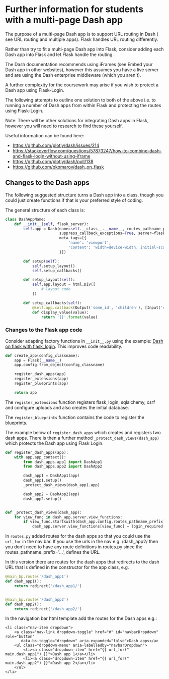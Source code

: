 # Further information for students with a multi-page Dash app

The purpose of a multi-page Dash app is to support URL routing in Dash ( see URL routing and multiple apps). Flask
handles URL routing differently.

Rather than try to fit a multi-page Dash app into Flask, consider adding each Dash app into Flask and let Flask handle
the routing.

The Dash documentation recommends using iFrames (see Embed your Dash app in other websites), however this assumes you
have a live server and are using the Dash enterprise middleware (which you aren't).

A further complexity for the coursework may arise if you wish to protect a Dash app using Flask-Login.

The following attempts to outline one solution to both of the above i.e. to running a number of Dash apps from within
Flask and protecting the routes using Flask-Login.

Note: There will be other solutions for integrating Dash apps in Flask, however you will need to research to find these
yourself.

Useful information can be found here:

- https://github.com/plotly/dash/issues/214
- https://stackoverflow.com/questions/57873247/how-to-combine-dash-and-flask-login-without-using-iframe
- https://github.com/plotly/dash/pull/138
- https://github.com/okomarov/dash_on_flask

## Changes to the Dash apps

The following suggested structure turns a Dash app into a class, though you could just create functions if that is your
preferred style of coding.

The general structure of each class is:

```python
class DashAppName:
    def __init__(self, flask_server):
        self.app = Dash(name=self.__class__.__name__, routes_pathname_prefix='/dash_app_name/',
                        suppress_callback_exceptions=True, server=flask_server, external_stylesheets=[dbc.themes.LUX],
                        meta_tags=[{
                            'name': 'viewport',
                            'content': 'width=device-width, initial-scale=1.0'
                        }])

        def setup(self):
            self.setup_layout()
            self.setup_callbacks()

        def setup_layout(self):
            self.app.layout = html.Div([
                # layout code
            ])

        def setup_callbacks(self):
            @self.app.callback(Output('some_id', 'children'), [Input('some_id', 'value')])
            def display_value(value):
                return '{}'.format(value)

```

### Changes to the Flask app code

Consider adapting factory functions in `__init__.py` using the
example: [Dash on flask with flask_login](https://github.com/okomarov/dash_on_flask). This improves code readability.

```python
def create_app(config_classname):
    app = Flask(__name__)
    app.config.from_object(config_classname)

    register_dash_apps(app)
    register_extensions(app)
    register_blueprints(app)

    return app
```

The `register_extensions` function registers flask_login, sqlalchemy, csrf and configure uploads and also creates the
initial database.

The `register_blueprints` function contains the code to register the blueprints.

The example below of `register_dash_apps` which creates and registers two dash apps. There is then a further
method `_protect_dash_views(dash_app)` which protects the Dash app using Flask Login.

```python
def register_dash_apps(app):
    with app.app_context():
        from dash_apps.app1 import DashApp1
        from dash_apps.app2 import DashApp2

        dash_app1 = DashApp1(app)
        dash_app1.setup()
        _protect_dash_views(dash_app1.app)

        dash_app2 = DashApp2(app)
        dash_app2.setup()


def _protect_dash_views(dash_app):
    for view_func in dash_app.server.view_functions:
        if view_func.startswith(dash_app.config.routes_pathname_prefix):
            dash_app.server.view_functions[view_func] = login_required(dash_app.server.view_functions[view_func])
```

In `routes.py` added routes for the dash apps so that you could use the `url_for` in the nav bar. If you use the urls in
the nav e.g. /dash_app2/ then you don't need to have any route definitions in routes.py since the
routes_pathname_prefix='...', defines the URL.

In this version there are routes for the dash apps that redirects to the dash URL that is defined in the constructor for
the app class, e.g.

```python
@main_bp.route('/dash_app1')
def dash_app1():
    return redirect('/dash_app1/')


@main_bp.route('/dash_app2')
def dash_app2():
    return redirect('/dash_app2/')
```

In the navigation bar html template add the routes for the Dash apps e.g.:

```jinja
<li class="nav-item dropdown">
    <a class="nav-link dropdown-toggle" href="#" id="navbarDropdown" role="button"
       data-bs-toggle="dropdown" aria-expanded="false">Dash apps</a>
    <ul class="dropdown-menu" aria-labelledby="navbarDropdown">
        <li><a class="dropdown-item" href="{{ url_for(" main.dash_app1") }}">Dash app 1</a></li>
        <li><a class="dropdown-item" href="{{ url_for(" main.dash_app2") }}">Dash app 2</a></li>
    </ul>
</li>
```
